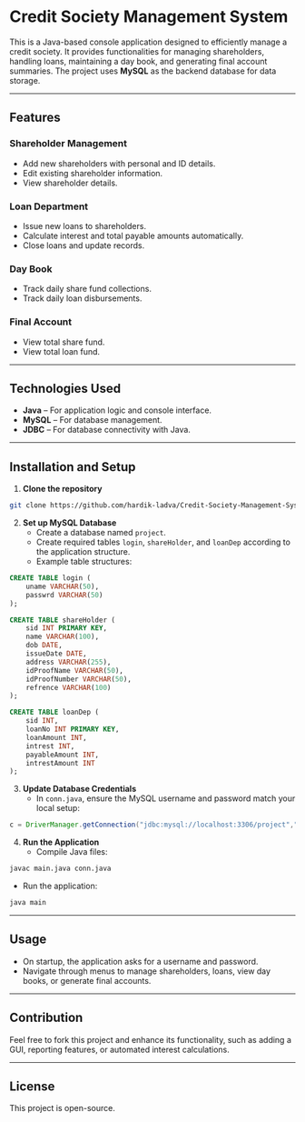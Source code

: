 
# Credit Society Management System

This is a Java-based console application designed to efficiently manage a credit society. It provides functionalities for managing shareholders, handling loans, maintaining a day book, and generating final account summaries. The project uses **MySQL** as the backend database for data storage.

---

## Features

### Shareholder Management
- Add new shareholders with personal and ID details.
- Edit existing shareholder information.
- View shareholder details.

### Loan Department
- Issue new loans to shareholders.
- Calculate interest and total payable amounts automatically.
- Close loans and update records.

### Day Book
- Track daily share fund collections.
- Track daily loan disbursements.

### Final Account
- View total share fund.
- View total loan fund.

---

## Technologies Used
- **Java** – For application logic and console interface.
- **MySQL** – For database management.
- **JDBC** – For database connectivity with Java.

---

## Installation and Setup

1. **Clone the repository**
```bash
git clone https://github.com/hardik-ladva/Credit-Society-Management-System.git
```

2. **Set up MySQL Database**
   - Create a database named `project`.
   - Create required tables `login`, `shareHolder`, and `loanDep` according to the application structure.
   - Example table structures:
```sql
CREATE TABLE login (
    uname VARCHAR(50),
    passwrd VARCHAR(50)
);

CREATE TABLE shareHolder (
    sid INT PRIMARY KEY,
    name VARCHAR(100),
    dob DATE,
    issueDate DATE,
    address VARCHAR(255),
    idProofName VARCHAR(50),
    idProofNumber VARCHAR(50),
    refrence VARCHAR(100)
);

CREATE TABLE loanDep (
    sid INT,
    loanNo INT PRIMARY KEY,
    loanAmount INT,
    intrest INT,
    payableAmount INT,
    intrestAmount INT
);
```

3. **Update Database Credentials**
   - In `conn.java`, ensure the MySQL username and password match your local setup:
```java
c = DriverManager.getConnection("jdbc:mysql://localhost:3306/project","root","");
```

4. **Run the Application**
   - Compile Java files:
```bash
javac main.java conn.java
```
   - Run the application:
```bash
java main
```

---

## Usage
- On startup, the application asks for a username and password.
- Navigate through menus to manage shareholders, loans, view day books, or generate final accounts.

---

## Contribution
Feel free to fork this project and enhance its functionality, such as adding a GUI, reporting features, or automated interest calculations.

---

## License
This project is open-source.

